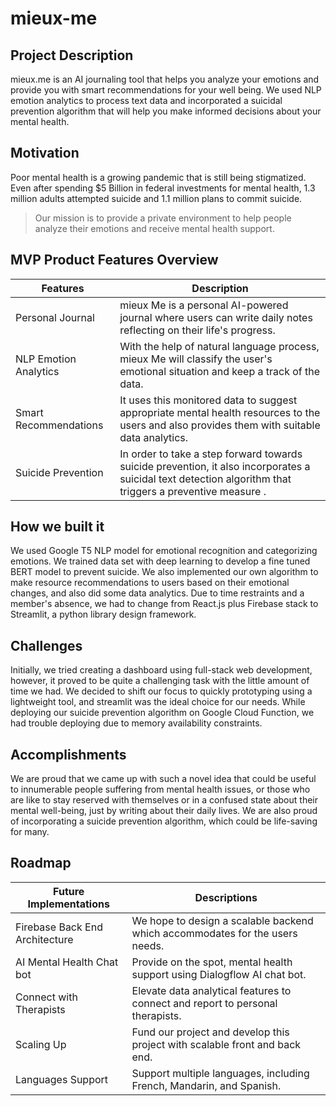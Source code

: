# mieux-me

## Project Description
mieux.me is an AI journaling tool that helps you analyze your emotions and provide you with smart recommendations for your well being. We used NLP emotion analytics to process text data and incorporated a suicidal prevention algorithm that will help you make 
informed decisions about your mental health.  

## Motivation
Poor mental health is a growing pandemic that is still being stigmatized. Even after spending $5 Billion in federal investments for mental health, 1.3 million adults attempted suicide and 1.1 million plans to commit suicide. 

> Our mission is to provide a private environment to help people analyze their emotions and receive mental health support.


## MVP Product Features Overview

| Features              | Description                                                                                                                                               |
| --------------------- | --------------------------------------------------------------------------------------------------------------------------------------------------------- |
| Personal Journal      | mieux Me is a personal AI-powered journal where users can write daily notes reflecting on their life's progress.                                         |
| NLP Emotion Analytics | With the help of natural language process, mieux Me will classify the user's emotional situation and keep a track of the data.                           |
| Smart Recommendations | It uses this monitored data to suggest appropriate mental health resources to the users and also provides them with suitable data analytics.              |
| Suicide Prevention    | In order to take a step forward towards suicide prevention, it also incorporates a suicidal text detection algorithm that triggers a preventive measure . | 


## How we built it

We used Google T5 NLP model for emotional recognition and categorizing emotions. We trained data set with deep learning to develop a fine tuned BERT model to prevent suicide. We also implemented our own algorithm to make resource recommendations to users based on their emotional changes, and also did some data analytics. Due to time restraints and a member's absence, we had to change from React.js plus Firebase stack to Streamlit, a python library design framework.

## Challenges 
Initially, we tried creating a dashboard using full-stack web development, however, it proved to be quite a challenging task with the little amount of time we had. We decided to shift our focus to quickly prototyping using a lightweight tool, and streamlit was the ideal choice for our needs. While deploying our suicide prevention algorithm on Google Cloud Function, we had trouble deploying due to memory availability constraints.

## Accomplishments
We are proud that we came up with such a novel idea that could be useful to innumerable people suffering from mental health issues, or those who are like to stay reserved with themselves or in a confused state about their mental well-being, just by writing about their daily lives. We are also proud of incorporating a suicide prevention algorithm, which could be life-saving for many.

## Roadmap

| Future Implementations                | Descriptions                                                                               |
| ------------------------------ | ------------------------------------------------------------------------------ |
| Firebase Back End Architecture | We hope to design a scalable backend which accommodates for the users needs.   |
| AI Mental Health Chat bot      | Provide on the spot, mental health support using Dialogflow AI chat bot.       |
| Connect with Therapists        | Elevate data analytical features to connect and report to personal therapists. |
| Scaling Up                     | Fund our project and develop this project with scalable front and back end.    |
| Languages Support              | Support multiple languages, including French, Mandarin, and Spanish.           |
